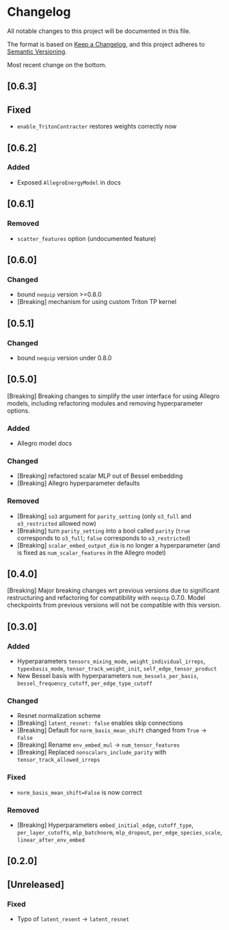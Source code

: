 # Changelog
All notable changes to this project will be documented in this file.

The format is based on [Keep a Changelog](https://keepachangelog.com/en/1.0.0/),
and this project adheres to [Semantic Versioning](https://semver.org/spec/v2.0.0.html).

Most recent change on the bottom.



## [0.6.3]

## Fixed
- `enable_TritonContracter` restores weights correctly now

## [0.6.2]

### Added
- Exposed `AllegroEnergyModel` in docs

## [0.6.1]

### Removed
- `scatter_features` option (undocumented feature)

## [0.6.0]

### Changed
- bound `nequip` version >=0.8.0
- [Breaking] mechanism for using custom Triton TP kernel

## [0.5.1]

### Changed
- bound `nequip` version under 0.8.0


## [0.5.0]

[Breaking] Breaking changes to simplify the user interface for using Allegro models, including refactoring modules and removing hyperparameter options.

### Added
- Allegro model docs

### Changed
- [Breaking] refactored scalar MLP out of Bessel embedding
- [Breaking] Allegro hyperparameter defaults

### Removed
- [Breaking] `so3` argument for `parity_setting` (only `o3_full` and `o3_restricted` allowed now)
- [Breaking] turn `parity_setting` into a bool called `parity` (`true` corresponds to `o3_full`; `false` corresponds to `o3_restricted`)
- [Breaking] `scalar_embed_output_dim` is no longer a hyperparameter (and is fixed as `num_scalar_features` in the Allegro model)

## [0.4.0]

[Breaking] Major breaking changes wrt previous versions due to significant restructuring and refactoring for compatibility with `nequip` 0.7.0. Model checkpoints from previous versions will not be compatible with this version.

## [0.3.0]
### Added
- Hyperparameters `tensors_mixing_mode`, `weight_individual_irreps`, `typexbasis_mode`, `tensor_track_weight_init`, `self_edge_tensor_product`
- New Bessel basis with hyperparameters `num_bessels_per_basis`, `bessel_frequency_cutoff`, `per_edge_type_cutoff`

### Changed
- Resnet normalization scheme
- [Breaking] `latent_resnet: false` enables skip connections
- [Breaking] Default for `norm_basis_mean_shift` changed from `True` -> `False`
- [Breaking] Rename `env_embed_mul` -> `num_tensor_features`
- [Breaking] Replaced `nonscalars_include_parity` with `tensor_track_allowed_irreps`

### Fixed
- `norm_basis_mean_shift=False` is now correct

### Removed
- [Breaking] Hyperparameters `embed_initial_edge`, `cutoff_type`, `per_layer_cutoffs`, `mlp_batchnorm`, `mlp_dropout`, `per_edge_species_scale`, `linear_after_env_embed`

## [0.2.0]

## [Unreleased]

### Fixed
- Typo of `latent_resent` -> `latent_resnet`
